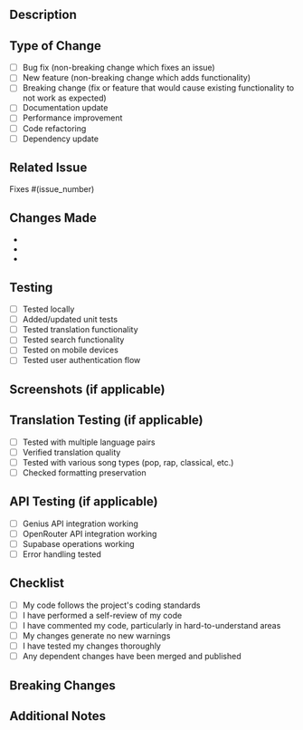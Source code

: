 ## Description

<!-- Provide a brief description of the changes in this PR -->

## Type of Change

<!-- Check the relevant option -->

- [ ] Bug fix (non-breaking change which fixes an issue)
- [ ] New feature (non-breaking change which adds functionality)
- [ ] Breaking change (fix or feature that would cause existing functionality to not work as expected)
- [ ] Documentation update
- [ ] Performance improvement
- [ ] Code refactoring
- [ ] Dependency update

## Related Issue

<!-- Link to the issue this PR addresses -->

Fixes #(issue_number)

## Changes Made

<!-- List the specific changes made in this PR -->

-
-
-

## Testing

<!-- Describe how you tested your changes -->

- [ ] Tested locally
- [ ] Added/updated unit tests
- [ ] Tested translation functionality
- [ ] Tested search functionality
- [ ] Tested on mobile devices
- [ ] Tested user authentication flow

## Screenshots (if applicable)

<!-- Add screenshots to demonstrate the changes -->

## Translation Testing (if applicable)

- [ ] Tested with multiple language pairs
- [ ] Verified translation quality
- [ ] Tested with various song types (pop, rap, classical, etc.)
- [ ] Checked formatting preservation

## API Testing (if applicable)

- [ ] Genius API integration working
- [ ] OpenRouter API integration working
- [ ] Supabase operations working
- [ ] Error handling tested

## Checklist

- [ ] My code follows the project's coding standards
- [ ] I have performed a self-review of my code
- [ ] I have commented my code, particularly in hard-to-understand areas
- [ ] My changes generate no new warnings
- [ ] I have tested my changes thoroughly
- [ ] Any dependent changes have been merged and published

## Breaking Changes

<!-- If this is a breaking change, describe what breaks and how to migrate -->

## Additional Notes

<!-- Any additional information that reviewers should know -->
